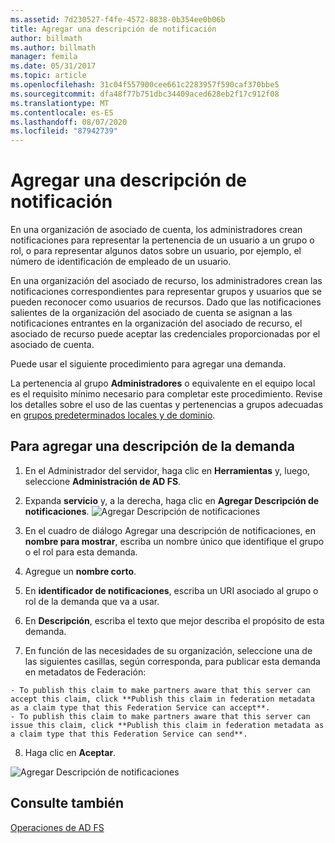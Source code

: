 ```yaml
---
ms.assetid: 7d230527-f4fe-4572-8838-0b354ee0b06b
title: Agregar una descripción de notificación
author: billmath
ms.author: billmath
manager: femila
ms.date: 05/31/2017
ms.topic: article
ms.openlocfilehash: 31c04f557900cee661c2283957f590caf370bbe5
ms.sourcegitcommit: dfa48f77b751dbc34409aced628eb2f17c912f08
ms.translationtype: MT
ms.contentlocale: es-ES
ms.lasthandoff: 08/07/2020
ms.locfileid: "87942739"
---
```

# <a name="add-a-claim-description"></a>Agregar una descripción de notificación


En una organización de asociado de cuenta, los administradores crean notificaciones para representar la pertenencia de un usuario a un grupo o rol, o para representar algunos datos sobre un usuario, por ejemplo, el número de identificación de empleado de un usuario.

En una organización del asociado de recurso, los administradores crean las notificaciones correspondientes para representar grupos y usuarios que se pueden reconocer como usuarios de recursos. Dado que las notificaciones salientes de la organización del asociado de cuenta se asignan a las notificaciones entrantes en la organización del asociado de recurso, el asociado de recurso puede aceptar las credenciales proporcionadas por el asociado de cuenta.

Puede usar el siguiente procedimiento para agregar una demanda.

La pertenencia al grupo **Administradores** o equivalente en el equipo local es el requisito mínimo necesario para completar este procedimiento.  Revise los detalles sobre el uso de las cuentas y pertenencias a grupos adecuadas en [grupos predeterminados locales y de dominio](https://go.microsoft.com/fwlink/?LinkId=83477).

## <a name="to-add-a-claim-description"></a>Para agregar una descripción de la demanda

1. En el Administrador del servidor, haga clic en **Herramientas** y, luego, seleccione **Administración de AD FS**.

2. Expanda **servicio** y, a la derecha, haga clic en **Agregar Descripción de notificaciones**.
   ![Agregar Descripción de notificaciones](media/Add-a-Claim-Description/claimdesc1.png)

3. En el cuadro de diálogo Agregar una descripción de notificaciones, en **nombre para mostrar**, escriba un nombre único que identifique el grupo o el rol para esta demanda.

4. Agregue un **nombre corto**.

5. En **identificador de notificaciones**, escriba un URI asociado al grupo o rol de la demanda que va a usar.

6. En **Descripción**, escriba el texto que mejor describa el propósito de esta demanda.

7. En función de las necesidades de su organización, seleccione una de las siguientes casillas, según corresponda, para publicar esta demanda en metadatos de Federación:


~~~
- To publish this claim to make partners aware that this server can accept this claim, click **Publish this claim in federation metadata as a claim type that this Federation Service can accept**.
- To publish this claim to make partners aware that this server can issue this claim, click **Publish this claim in federation metadata as a claim type that this Federation Service can send**.
~~~

8. Haga clic en **Aceptar**.

![Agregar Descripción de notificaciones](media/Add-a-Claim-Description/claimdesc2.png)


## <a name="see-also"></a>Consulte también
[Operaciones de AD FS](../ad-fs-operations.md)
